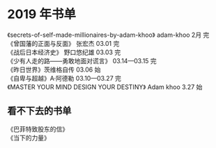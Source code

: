 # 2019 年书单
《secrets-of-self-made-millionaires-by-adam-khoo》 adam-khoo  2月 完   
《曾国藩的正面与反面》 张宏杰   03.01 完  
《战后日本经济史》 野口悠纪雄  03.03 完   
《少有人走的路——勇敢地面对谎言》 03.14—03.15 完   
《昨日世界》茨维格自传 03.06 始   
《自卑与超越》A·阿德勒 03.10—03.27 完   
《MASTER YOUR MIND DESIGN YOUR DESTINY》 Adam khoo 3.27 始
 




## 看不下去的书单
《巴菲特致股东的信》  
《当下的力量》